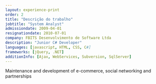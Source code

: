 ```yaml
---
layout: experience-print
order: 2
title: "Descrição do trabalho"
jobtitle: "System Analyst"
admissiondate: 2009-04-01
resignationdate: 2010-07-01
company: FBITS Desenvolvimento de Software Ltda
description: "Junior C# Developer"
languages: [javascript, HTML, CSS, C#]
frameworks: [jQuery, .NET]
additionInfo: [Ajax, WebServices, Subversion, SqlServer]
---
```


Maintenance and development of e-commerce, social networking and partnerships
